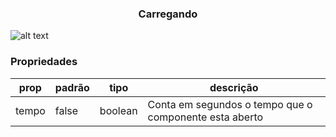 <h3 align="center">Carregando</h3> 

![alt text](https://raw.githubusercontent.com/vitoralvesdev/react-native-componentes/master/prints/Carregando.jpeg)

### Propriedades 
| prop | padrão | tipo | descrição |
| ---- | ---- | ----| ---- |
| tempo | false | boolean | Conta em segundos o tempo que o componente esta aberto  |
